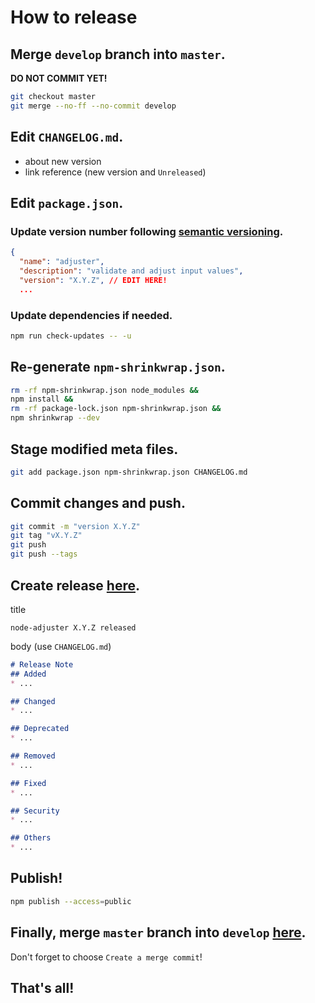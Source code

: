 How to release
===

## Merge `develop` branch into `master`.

**DO NOT COMMIT YET!**

```bash
git checkout master
git merge --no-ff --no-commit develop
```

## Edit `CHANGELOG.md`.

* about new version
* link reference (new version and `Unreleased`)

## Edit `package.json`.
### Update version number following [semantic versioning](https://semver.org/).

```json
{
  "name": "adjuster",
  "description": "validate and adjust input values",
  "version": "X.Y.Z", // EDIT HERE!
  ...
```

### Update dependencies if needed.

```bash
npm run check-updates -- -u
```

## Re-generate `npm-shrinkwrap.json`.

```bash
rm -rf npm-shrinkwrap.json node_modules &&
npm install &&
rm -rf package-lock.json npm-shrinkwrap.json &&
npm shrinkwrap --dev
```

## Stage modified meta files.

```bash
git add package.json npm-shrinkwrap.json CHANGELOG.md
```

## Commit changes and push.

```bash
git commit -m "version X.Y.Z"
git tag "vX.Y.Z"
git push
git push --tags
```

## Create release [here](https://github.com/shimataro/node-adjuster/releases).

title

```
node-adjuster X.Y.Z released
```

body (use `CHANGELOG.md`)

```markdown
# Release Note
## Added
* ...

## Changed
* ...

## Deprecated
* ...

## Removed
* ...

## Fixed
* ...

## Security
* ...

## Others
* ...
```

## Publish!

```bash
npm publish --access=public
```

## Finally, merge `master` branch into `develop` [here](https://github.com/shimataro/node-adjuster/compare/master?expand=1).

Don't forget to choose `Create a merge commit`!

## That's all!
